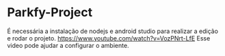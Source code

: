# Parkfy-Project
É necessária a instalação de nodejs e android studio para realizar a edição e rodar o projeto.
https://www.youtube.com/watch?v=VozPNrt-LfE 
Esse video pode ajudar a configurar o ambiente.
